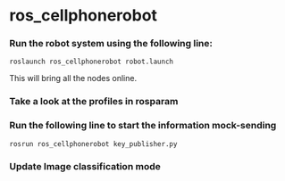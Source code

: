 # ros_cellphonerobot

### Run the robot system using the following line:

```
roslaunch ros_cellphonerobot robot.launch
```

This will bring all the nodes online.

### Take a look at the profiles in rosparam

### Run the following line to start the information mock-sending
```
rosrun ros_cellphonerobot key_publisher.py
```

### Update Image classification mode
